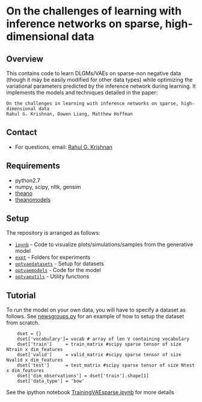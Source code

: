 # On the challenges of learning with inference networks on sparse, high-dimensional data

## Overview
This contains code to learn DLGMs/VAEs on sparse-non negative 
data (though it may be easily modified for other data types) while optimizing the variational 
parameters predicted by the inference network during learning. It implements the models and techniques detailed in the paper: 
```
On the challenges in learning with inference networks on sparse, high-dimensional data 
Rahul G. Krishnan, Dawen Liang, Matthew Hoffman
```

## Contact
* For questions, email: [Rahul G. Krishnan](mailto:rahulgk@mit.edu)

## Requirements
* python2.7
* numpy, scipy, nltk, gensim
* [theano](http://deeplearning.net/software/theano/)
* [theanomodels](https://github.com/clinicalml/theanomodels)

## Setup 

The repository is arranged as follows:
* [`ipynb`](./ipynb) - Code to visualize plots/simulations/samples from the generative model
* [`expt`](./expt)   - Folders for experiments
* [`optvaedatasets`](./optvaedatasets) - Setup for datasets 
* [`optvaemodels`](./optvaemodels)     - Code for the model 
* [`optvaeutils`](./optvaeutils)       - Utility functions 

## Tutorial
To run the model on your own data, you will have 
to specify a dataset as follows. See [newsgroups.py](./optvaedatasets/newsgroups.py) for an example of
how to setup the dataset from scratch. 
```
    dset = {}
    dset['vocabulary']= vocab # array of len V containing vocabulary
    dset['train']     = train_matrix #scipy sparse tensor of size Ntrain x dim_features
    dset['valid']     = valid_matrix #scipy sparse tensor of size Nvalid x dim_features
    dset['test']      = test_matrix #scipy sparse tensor of size Ntest x dim_features 
    dset['dim_observations'] = dset['train'].shape[1]
    dset['data_type'] = 'bow'
```

See the ipython notebook [TrainingVAEsparse.ipynb](./expt/TrainingVAEsparse.ipynb) for more details 

